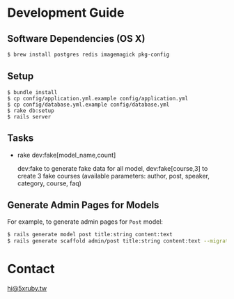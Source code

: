 Development Guide
=================

Software Dependencies (OS X)
----------------------------

```bash
$ brew install postgres redis imagemagick pkg-config
```

Setup
-----

```
$ bundle install
$ cp config/application.yml.example config/application.yml
$ cp config/database.yml.example config/database.yml
$ rake db:setup
$ rails server
```

Tasks
-----

* rake dev:fake[model_name,count]

    dev:fake to generate fake data for all model, dev:fake[course,3] to create 3 fake courses (available parameters: author, post, speaker, category, course, faq)

Generate Admin Pages for Models
-------------------------------

For example, to generate admin pages for `Post` model:

```bash
$ rails generate model post title:string content:text
$ rails generate scaffold admin/post title:string content:text --migration=false --parent=post
```

Contact
=======

hi@5xruby.tw